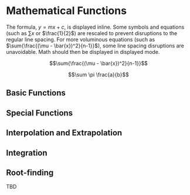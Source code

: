 # Mathematical Functions

The formula, $y=mx+c$, is displayed inline. Some symbols and equations (such as $\sum{x}$ or $\frac{1}{2}$) are rescaled to prevent disruptions to the regular line spacing. For more voluminous equations (such as $\sum{\frac{(\mu - \bar{x})^2}{n-1}}$), some line spacing disruptions are unavoidable. Math should then be displayed in displayed mode. 

$$\sum{\frac{(\mu - \bar{x})^2}{n-1}}$$

$$\sum \pi \frac{a}{b}$$

## Basic Functions

## Special Functions

## Interpolation and Extrapolation

## Integration

## Root-finding


TBD

